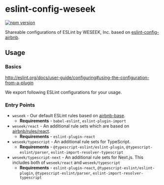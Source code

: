 # eslint-config-weseek

[![npm version](https://badge.fury.io/js/eslint-config-weseek.svg)](http://badge.fury.io/js/eslint-config-weseek)

Shareable configurations of ESLint by WESEEK, Inc. based on [eslint-config-airbnb](https://github.com/airbnb/javascript/tree/master/packages/eslint-config-airbnb).

## Usage

### Basics

http://eslint.org/docs/user-guide/configuring#using-the-configuration-from-a-plugin

We export following ESLint configurations for your usage.

### Entry Points

* `weseek` - Our default ESLint rules based on [airbnb-base](https://github.com/airbnb/javascript/tree/master/packages/eslint-config-airbnb-base).
    * **Requirements** - `babel-eslint`, `eslint-plugin-import`
* `weseek/react` - An additional rule sets which are based on [airbnb/rules/react](https://github.com/airbnb/javascript/blob/master/packages/eslint-config-airbnb/rules/react.js).
    * **Requirements** - `eslint-plugin-react`
* `weseek/typescript` - An additional rule sets for TypeScript.
    * **Requirements** - `@typescript-eslint/eslint-plugin`, `@typescript-eslint/parser`, `eslint-import-resolver-typescript`
* `weseek/typescript-next` - An additional rule sets for Next.js. This includes both of `weseek/react` and `weseek/typescript`
    * **Requirements** - `eslint-plugin-react`, `@typescript-eslint/eslint-plugin`, `@typescript-eslint/parser`, `eslint-import-resolver-typescript`
